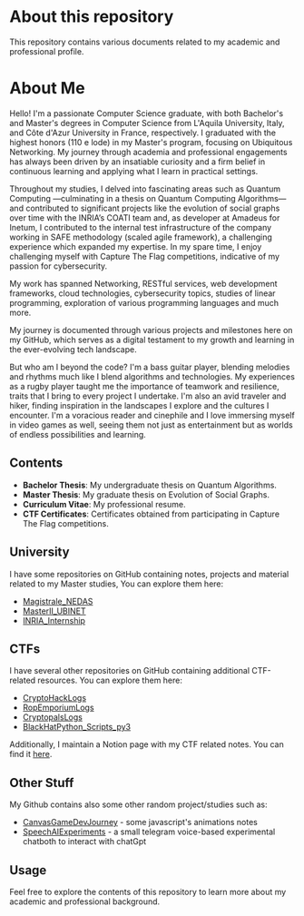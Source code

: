 # About this repository

This repository contains various documents related to my academic and professional profile.

# About Me

Hello! I'm a passionate Computer Science graduate, with both Bachelor's and Master's degrees in Computer Science from L'Aquila University, Italy, and Côte d'Azur University in France, respectively. I graduated with the highest honors (110 e lode) in my Master's program, focusing on Ubiquitous Networking. My journey through academia and professional engagements has always been driven by an insatiable curiosity and a firm belief in continuous learning and applying what I learn in practical settings.

Throughout my studies, I delved into fascinating areas such as Quantum Computing —culminating in a thesis on Quantum Computing Algorithms— and contributed to significant projects like the evolution of social graphs over time with the INRIA’s COATI team and, as developer at Amadeus for Inetum, I contributed to the internal test infrastructure of the company working in SAFE methodology (scaled agile framework), a challenging experience which expanded my expertise. In my spare time, I enjoy challenging myself with Capture The Flag competitions, indicative of my passion for cybersecurity. 

My work has spanned Networking, RESTful services, web development frameworks, cloud technologies, cybersecurity topics, studies of linear programming, exploration of various programming languages and much more. 

My journey is documented through various projects and milestones here on my GitHub, which serves as a digital testament to my growth and learning in the ever-evolving tech landscape.

But who am I beyond the code? I'm a bass guitar player, blending melodies and rhythms much like I blend algorithms and technologies. My experiences as a rugby player taught me the importance of teamwork and resilience, traits that I bring to every project I undertake. I'm also an avid traveler and hiker, finding inspiration in the landscapes I explore and the cultures I encounter. I'm a voracious reader and cinephile and I love immersing myself in video games as well, seeing them not just as entertainment but as worlds of endless possibilities and learning.

## Contents

- **Bachelor Thesis**: My undergraduate thesis on Quantum Algorithms.
- **Master Thesis**: My graduate thesis on Evolution of Social Graphs.
- **Curriculum Vitae**: My professional resume.
- **CTF Certificates**: Certificates obtained from participating in Capture The Flag competitions.

## University
I have some repositories on GitHub containing notes, projects and material related to my Master studies, You can explore them here:
- [Magistrale_NEDAS](https://github.com/LeonardoSer/Magistrale_NEDAS)
- [MasterII_UBINET](https://github.com/LeonardoSer/MasterII_UBINET)
- [INRIA_Internship](https://github.com/LeonardoSer/INRIA_Internship)

## CTFs

I have several other repositories on GitHub containing additional CTF-related resources. You can explore them here:
- [CryptoHackLogs](https://github.com/LeonardoSer/CryptoHackLogs)
- [RopEmporiumLogs](https://github.com/LeonardoSer/RopEmporiumLogs)
- [CryptopalsLogs](https://github.com/LeonardoSer/CryptopalsLogs)
- [BlackHatPython_Scripts_py3](https://github.com/LeonardoSer/BlackHatPython_Scripts_py3)

Additionally, I maintain a Notion page with my CTF related notes. You can find it [here](https://assorted-estimate-5f8.notion.site/Bytes-of-Knowledge-921cc5b930fd4c2a8cc820a325336ca6?pvs=25).

## Other Stuff
My Github contains also some other random project/studies such as:
- [CanvasGameDevJourney](https://github.com/LeonardoSer/CanvasGameDevJourney) - some javascript's animations notes
- [SpeechAIExperiments](https://github.com/LeonardoSer/SpeechAIExperiments) - a small telegram voice-based experimental chatboth to interact with chatGpt

## Usage

Feel free to explore the contents of this repository to learn more about my academic and professional background.
